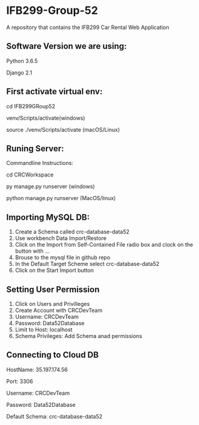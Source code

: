 # IFB299-Group-52

A repository that contains the IFB299 Car Rental Web Application

## Software Version we are using:

Python 3.6.5

Django 2.1

## First activate virtual env:

cd IFB299GRoup52

venv/Scripts/activate(windows)

source ./venv/Scripts/activate (macOS/Linux)

## Runing Server:

Commandline Instructions:

cd CRCWorkspace

py manage.py runserver (windows)

python manage.py runserver (MacOS/linux)

## Importing MySQL DB:

1. Create a Schema called crc-database-data52
2. Use workbench Data Import/Restore
3. Click on the Import from Self-Contained File radio box and clock on the button with ...
4. Brouse to the mysql file in github repo
5. In the Default Target Scheme select crc-database-data52
6. Click on the Start Import button

## Setting User Permission

1. Click on Users and Privilleges
2. Create Account with CRCDevTeam
3. Username: CRCDevTeam
4. Password: Data52Database
5. Limit to Host: localhost
6. Schema Privileges: Add Schema anad permissions

## Connecting to Cloud DB

HostName: 35.197.174.56

Port: 3306

Username: CRCDevTeam

Password: Data52Database

Default Schema: crc-database-data52
